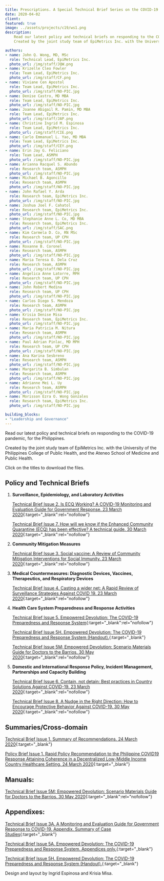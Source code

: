```yaml
---
title: Prescriptions. A Special Technical Brief Series on the COVID-19 Pandemic
date: 2020-04-02
client: 
featured: true
image: ../assets/projects/c19/ws1.png
description: 
    Read our latest policy and technical briefs on responding to the COVID-19 pandemic, for the Philippines.
    Created by the joint study team of EpiMetrics Inc. with the University of the Philippines – College of Public Health, and the Ateneo School of Medicine and Public Health.

authors:
- name: John Q. Wong, MD, MSc
  role: Technical Lead, EpiMetrics Inc.
  photo_url: /img/staff/JQW.png
- name: Krizelle Cleo Fowler
  role: Team Lead, EpiMetrics Inc.
  photo_url: /img/staff/CF.png
- name: Viviane Cen Apostol
  role: Team Lead, EpiMetrics Inc.
  photo_url: /img/staff/NO-PIC.jpg
- name: Denise Castro, MD MBA
  role: Team Lead, EpiMetrics Inc.
  photo_url: /img/staff/NO-PIC.jpg
- name: Joanne Abigail R. Pamin, MD MBA
  role: Team Lead, EpiMetrics Inc.
  photo_url: /img/staff/JAP.png
- name: Christine Ingrid M. Espinosa 
  role: Team Lead, EpiMetrics Inc.
  photo_url: /img/staff/CIE.png
- name: Carlo Emmanuel L. Yao, MD MBA
  role: Team Lead, EpiMetrics Inc.
  photo_url: /img/staff/CEY.png
- name: Erin Jay G. Feliciano
  role: Team Lead, ASMPH
  photo_url: /img/staff/NO-PIC.jpg
- name: Arianna Racquel S. Abundo
  role: Research team, ASMPH
  photo_url: /img/staff/NO-PIC.jpg
- name: Michael B. Agoncillo 
  role: Research team, ASMPH
  photo_url: /img/staff/NO-PIC.jpg
- name: John Rafael Y. Arda
  role: Research team, EpiMetrics Inc.
  photo_url: /img/staff/NO-PIC.jpg
- name: Joshua Joel F. Cahatol
  role: Research team, EpiMetrics Inc.
  photo_url: /img/staff/NO-PIC.jpg
- name: Stephanie Anne L. Co, MD MBA
  role: Research team, EpiMetrics Inc.
  photo_url: /img/staff/SAC.png
- name: Kim Carmela D. Co, RN MSc
  role: Research team, UP CPH
  photo_url: /img/staff/NO-PIC.jpg
- name: Roxanne B. Coronel
  role: Research team, ASMPH
  photo_url: /img/staff/NO-PIC.jpg
- name: Maria Teresa O. Dela Cruz
  role: Research team, ASMPH
  photo_url: /img/staff/NO-PIC.jpg
- name: Angelica Anne Latorre, MPH
  role: Research team, UP CPH
  photo_url: /img/staff/NO-PIC.jpg
- name: John Robert Medina
  role: Research team, UP CPH
  photo_url: /img/staff/NO-PIC.jpg
- name: Carlos Diego S. Mendoza
  role: Research team, ASMPH
  photo_url: /img/staff/NO-PIC.jpg
- name: Krisia Denise Misa
  role: Research team, EpiMetrics Inc.
  photo_url: /img/staff/NO-PIC.jpg
- name: Maria Patricia M. Nitura
  role: Research team, ASMPH
  photo_url: /img/staff/NO-PIC.jpg
- name: Paul Adrian Pinlac, MD MPH
  role: Research team, UP CPH
  photo_url: /img/staff/NO-PIC.jpg
- name: Ana Karina Sesbreno
  role: Research team, ASMPH
  photo_url: /img/staff/NO-PIC.jpg
- name: Margarita B. Simbulan
  role: Research team, ASMPH
  photo_url: /img/staff/NO-PIC.jpg
- name: Adrianne Mei L. Uy
  role: Research team, ASMPH
  photo_url: /img/staff/NO-PIC.jpg
- name: Morisson Ezra O. Wong Gonzales
  role: Research team, EpiMetrics Inc.
  photo_url: /img/staff/NO-PIC.jpg

building_blocks:
- "Leadership and Governance"
---
```


Read our latest policy and technical briefs on responding to the COVID-19 pandemic, for the Philippines.

Created by the joint study team of EpiMetrics Inc. with the University of the Philippines College of Public Health, and the Ateneo School of Medicine and Public Health.

Click on the titles to download the files.

## Policy and Technical Briefs

1. **Surveillance, Epidemiology, and Laboratory Activities**

    [Technical Brief Issue 2. Is ECQ Working? A COVID-19 Monitoring and Evaluation Guide for Government Response. 23 March 2020](../assets/projects/c19/2.pdf){:target="_blank":rel="nofollow"}

    [Technical Brief Issue 7. How will we know if the Enhanced Community Quarantine (ECQ) has been effective? A technical guide. 30 March 2020](../assets/projects/c19/7.pdf){:target="_blank":rel="nofollow"}

2. **Community Mitigation Measures**

    [Technical Brief Issue 3. Social vaccine: A Review of Community Mitigation Interventions for Social Immunity. 23 March 2020](../assets/projects/c19/3.pdf){:target="_blank":rel="nofollow"}

3. **Medical Countermeasures: Diagnostic Devices, Vaccines, Therapeutics, and Respiratory Devices**

    [Technical Brief Issue 4. Casting a wider net: A Rapid Review of Surveillance Strategies Against COVID 19. 23 March 2020](../assets/projects/c19/4.pdf){:target="_blank":rel="nofollow"}

4. **Health Care System Preparedness and Response Activities**

    [Technical Brief Issue 5. Empowered Devolution: The COVID-19 Preparedness and Response System](../assets/projects/c19/5.pdf){:target="_blank":rel="nofollow"}

    [Technical Brief Issue 5H. Empowered Devolution: The COVID-19 Preparedness and Response System (Handout).](../assets/projects/c19/5h.pdf){:target="_blank"}

    [Technical Brief Issue 5M: Empowered Devolution: Scenario Materials Guide for Doctors to the Barrios. 30 May 2020](../assets/projects/c19/5m.pdf){:target="_blank":rel="nofollow"}

    <!-- 5. Communications and Public Outreach -->
    <!-- 6. Scientific Infrastructure and Preparedness -->

5. **Domestic and International Response Policy, Incident Management, Partnerships and Capacity Building**

    [Technical Brief Issue 6. Contain, not detain: Best practices in Country Solutions Against COVID-19. 23 March 2020](../assets/projects/c19/6.pdf){:target="_blank":rel="nofollow"}

    [Technical Brief Issue 8. A Nudge in the Right Direction: How to Encourage Protective Behavior Against COVID-19. 30 May 2020](../assets/projects/c19/8.pdf){:target="_blank":rel="nofollow"}

## Summaries/Cross-domain
[Technical Brief Issue 1. Summary of Recommendations. 24 March 2020](../assets/projects/c19/1.pdf){:target="_blank"}
 
[Policy Brief Issue 1. Rapid Policy Recommendation to the Philippine COVID19 Response Attaining Coherence in a  Decentralized Low-Middle Income Country Healthcare Setting. 24 March 2020](../assets/projects/c19/pb1.pdf){:target="_blank"}

## Manuals:
[Technical Brief Issue 5M: Empowered Devolution: Scenario Materials Guide for Doctors to the Barrios. 30 May 2020](../assets/projects/c19/5m.pdf){:target="_blank":rel="nofollow"}

## Appendixes:

[Technical Brief Issue 3A. A Monitoring and Evaluation Guide for Government Response to COVID-19. Appendix. Summary of Case Studies](../assets/projects/c19/3a.pdf){:target="_blank"}

<!-- <a href="https://github.com/Epimetrics-Inc/website/raw/master/assets/projects/c19/3.pdf" target="_blank">Health Care System Preparedness and Response Activities for LGUs (Handout). Appendices only.</a> -->

[Technical Brief Issue 5A. Empowered Devolution: The COVID-19 Preparedness and Response System. Appendices only.](../assets/projects/c19/5a.pdf){:target="_blank"}

[Technical Brief Issue 5H. Empowered Devolution: The COVID-19 Preparedness and Response System (Handout).](../assets/projects/c19/5h.pdf){:target="_blank"}

Design and layout by Ingrid Espinosa and Krisia Misa.
